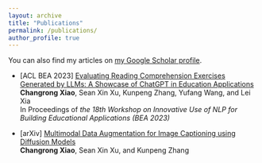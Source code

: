 ```yaml
---
layout: archive
title: "Publications"
permalink: /publications/
author_profile: true
---
```


<!-- {% if author.googlescholar %}
  You can also find my articles on <u><a href="{{author.googlescholar}}">my Google Scholar profile</a>.</u>
{% endif %}

{% include base_path %}

{% for post in site.publications reversed %}
  {% include archive-single.html %}
{% endfor %} -->

You can also find my articles on [my Google Scholar profile](https://scholar.google.com/citations?hl=en&user=QtsbvkUAAAAJ). 


- [ACL BEA 2023] [Evaluating Reading Comprehension Exercises Generated by LLMs: A Showcase of ChatGPT in Education Applications](https://aclanthology.org/2023.bea-1.52/)  
**Changrong Xiao**, Sean Xin Xu, Kunpeng Zhang, Yufang Wang, and Lei Xia  
In Proceedings of *the 18th Workshop on Innovative Use of NLP for Building Educational Applications (BEA 2023)*


- [arXiv] [Multimodal Data Augmentation for Image Captioning using Diffusion Models](https://arxiv.org/abs/2305.01855)  
**Changrong Xiao**, Sean Xin Xu, and Kunpeng Zhang

